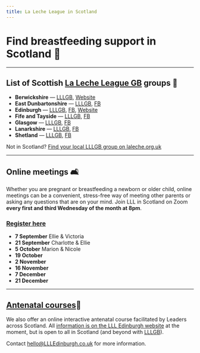 ```yaml
---
title: La Leche League in Scotland
---
```

# Find breastfeeding support in Scotland 🏴󠁧󠁢󠁳󠁣󠁴󠁿

---

## List of Scottish [La Leche League GB](https://laleche.org.uk) groups 🤱

* **Berwickshire** — [LLLGB](https://www.laleche.org.uk/supportgroup/lll-berwickshire/), [Website](https://berwickshire.breastfeeding.scot)
* **East Dunbartonshire** — [LLLGB](https://www.laleche.org.uk/supportgroup/lll-east-dunbartonshire/), [FB](https://www.facebook.com/llleastdunbartonshire)
* **Edinburgh** — [LLLGB](https://www.laleche.org.uk/supportgroup/la-leche-league-edinburgh/), [FB](https://www.facebook.com/LLLedinburgh/), [Website](https://llledinburgh.co.uk)
* **Fife and Tayside** — [LLLGB](https://www.laleche.org.uk/supportgroup/la-leche-league-fife-and-tayside/), [FB](https://www.facebook.com/lalechefifetayside)
* **Glasgow** — [LLLGB](https://www.laleche.org.uk/supportgroup/la-leche-league-glasgow/), [FB](https://www.facebook.com/La-Leche-League-Glasgow-796431593761220/)
* **Lanarkshire** — [LLLGB](https://www.laleche.org.uk/supportgroup/lll-lanarkshire/), [FB](https://www.facebook.com/LLLLanarkshire)
* **Shetland** — [LLLGB](https://www.laleche.org.uk/supportgroup/lll-sheltand/), [FB](https://www.facebook.com/lllshetland/)

Not in Scotland? [Find your local LLLGB group on laleche.org.uk](https://www.laleche.org.uk/find-lll-support-group/)

---

## Online meetings 🛋

Whether you are pregnant or breastfeeding a newborn or older child, online meetings can be a convenient, stress-free way of meeting other parents or asking any questions that are on your mind. Join LLL in Scotland on Zoom **every first and third Wednesday of the month at 8pm**.

### [Register here](https://us02web.zoom.us/j/81505907374?pwd=VW5KYXVkem1CSWpZUU5JOFA1SG9aZz09)

* **7 September** Ellie & Victoria
* **21 September** Charlotte & Ellie
* **5 October** Marion & Nicole
* **19 October**
* **2 November**
* **16 November**
* **7 December**
* **21 December**

---

## [Antenatal courses](https://llledinburgh.co.uk/antenatal-courses/)🤰

We also offer an online interactive antenatal course facilitated by Leaders across Scotland. All [information is on the LLL Edinburgh website](https://llledinburgh.co.uk/antenatal-courses/) at the moment, but is open to all in Scotland (and beyond with [LLLGB](https://www.laleche.org.uk/antenatal-courses/)).

Contact [hello@LLLEdinburgh.co.uk](mailto:hello@LLLEdinburgh.co.uk) for more information.